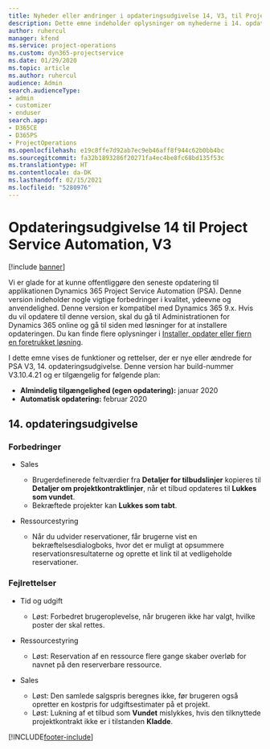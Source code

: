 ```yaml
---
title: Nyheder eller ændringer i opdateringsudgivelse 14, V3, til Project Service Automation
description: Dette emne indeholder oplysninger om nyhederne i 14. opdateringsudgivelse til Project Service Automation V3.
author: ruhercul
manager: kfend
ms.service: project-operations
ms.custom: dyn365-projectservice
ms.date: 01/29/2020
ms.topic: article
ms.author: ruhercul
audience: Admin
search.audienceType:
- admin
- customizer
- enduser
search.app:
- D365CE
- D365PS
- ProjectOperations
ms.openlocfilehash: e19c8ffe7d92ab7ec9eb46aff8f944c62b0bb4bc
ms.sourcegitcommit: fa32b1893286f20271fa4ec4be8fc68bd135f53c
ms.translationtype: HT
ms.contentlocale: da-DK
ms.lasthandoff: 02/15/2021
ms.locfileid: "5280976"
---
```

# <a name="project-service-automation-update-release-14-v3"></a>Opdateringsudgivelse 14 til Project Service Automation, V3

[!include [banner](../includes/psa-now-project-operations.md)]

Vi er glade for at kunne offentliggøre den seneste opdatering til applikationen Dynamics 365 Project Service Automation (PSA). Denne version indeholder nogle vigtige forbedringer i kvalitet, ydeevne og anvendelighed. Denne version er kompatibel med Dynamics 365 9.x. Hvis du vil opdatere til denne version, skal du gå til Administrationen for Dynamics 365 online og gå til siden med løsninger for at installere opdateringen. Du kan finde flere oplysninger i [Installer, opdater eller fjern en foretrukket løsning](https://docs.microsoft.com/power-platform/admin/install-remove-preferred-solution).

I dette emne vises de funktioner og rettelser, der er nye eller ændrede for PSA V3, 14. opdateringsudgivelse. Denne version har build-nummer V3.10.4.21 og er tilgængelig for følgende plan:

- **Almindelig tilgængelighed (egen opdatering):** januar 2020
- **Automatisk opdatering:** februar 2020

## <a name="update-release-14"></a>14. opdateringsudgivelse

### <a name="enhancements"></a>Forbedringer

- Sales

     - Brugerdefinerede feltværdier fra **Detaljer for tilbudslinjer** kopieres til **Detaljer om projektkontraktlinjer**, når et tilbud opdateres til **Lukkes som vundet**.
     - Bekræftede projekter kan **Lukkes som tabt**.

- Ressourcestyring

     - Når du udvider reservationer, får brugerne vist en bekræftelsesdialogboks, hvor det er muligt at opsummere reservationsresultaterne og oprette et link til at vedligeholde reservationer.


### <a name="bug-fixes"></a>Fejlrettelser

- Tid og udgift

     - Løst: Forbedret brugeroplevelse, når brugeren ikke har valgt, hvilke poster der skal rettes.

- Ressourcestyring

     - Løst: Reservation af en ressource flere gange skaber overløb for navnet på den reserverbare ressource.

- Sales

     - Løst: Den samlede salgspris beregnes ikke, før brugeren også opretter en kostpris for udgiftsestimater på et projekt.
     - Løst: Lukning af et tilbud som **Vundet** mislykkes, hvis den tilknyttede projektkontrakt ikke er i tilstanden **Kladde**.



[!INCLUDE[footer-include](../includes/footer-banner.md)]